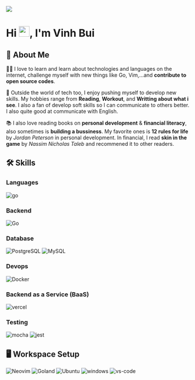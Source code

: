 <img src="https://raw.githubusercontent.com/BEPb/BEPb/main/src/header_.png">

# Hi <img src="https://media.giphy.com/media/hvRJCLFzcasrR4ia7z/giphy.gif" width="29px">, I'm Vinh Bui

## 🚀 About Me

👨‍💻 I love to learn and learn about technologies and languages on the internet, challenge myself with new things like Go, Vim,...and **contribute to open source codes**.

🎸 Outside the world of tech too, I enjoy pushing myself to develop new skills. My hobbies range from **Reading**, **Workout**, and **Writting about what i see**. I also a fan of develop soft skills so I can communicate to others better. I also quite good at communicate with English.

📚 I also love reading books on **personal development** & **financial literacy**, also sometimes is **building a bussiness**. My favorite ones is **12 rules for life** by _Jordan Peterson_ in personal development. In financial, I read **skin in the game** by _Nassim Nicholas Taleb_ and recommened it to other readers.

## 🛠️ Skills

### Languages

![go](https://img.shields.io/badge/Go-00ADD8?style=for-the-badge&logo=go&logoColor=white)

### Backend

![Go](https://img.shields.io/badge/Go-00ADD8?style=for-the-badge&logo=go&logoColor=white)

### Database

![PostgreSQL](https://img.shields.io/badge/postgres-%23316192.svg?style=for-the-badge&logo=postgresql&logoColor=white)
![MySQL](https://img.shields.io/badge/mysql-%2300f.svg?style=for-the-badge&logo=mysql&logoColor=white)

### Devops

![Docker](https://img.shields.io/badge/docker-%230db7ed.svg?style=for-the-badge&logo=docker&logoColor=white)

### Backend as a Service (BaaS)

![vercel](https://img.shields.io/badge/Vercel-000000?style=for-the-badge&logo=Vercel&logoColor=white)

### Testing

![mocha](https://img.shields.io/badge/Mocha-8D6748?style=for-the-badge&logo=mocha&logoColor=white)
![jest](https://img.shields.io/badge/Jest-C21325?style=for-the-badge&logo=jest&logoColor=white)

## 🖥️ Workspace Setup

![Neovim](https://img.shields.io/badge/NeoVim-%2357A143.svg?&style=for-the-badge&logo=neovim&logoColor=white)
![Goland](https://img.shields.io/badge/GoLand-0f0f0f?&style=for-the-badge&logo=goland&logoColor=white)
![Ubuntu](https://img.shields.io/badge/Ubuntu-E95420?style=for-the-badge&logo=ubuntu&logoColor=white)
![windows](https://img.shields.io/badge/Windows_10-0078D6?style=for-the-badge&logo=windows&logoColor=white)
![vs-code](https://img.shields.io/badge/VS_Code-007ACC?style=for-the-badge&logo=Visual-Studio-Code&logoColor=white)
